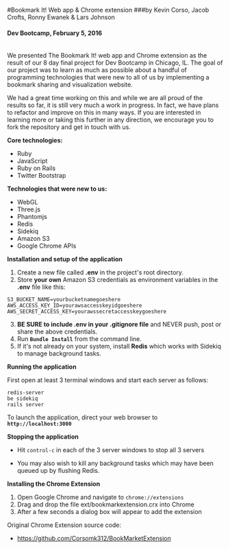#Bookmark It! Web app & Chrome extension
###by Kevin Corso, Jacob Crofts, Ronny Ewanek & Lars Johnson
#### Dev Bootcamp, February 5, 2016
<br>
We presented The Bookmark It! web app and Chrome extension as the result of our 8 day final project for Dev Bootcamp in Chicago, IL. The goal of our project was to learn as much as possible about a handful of programming technologies that were new to all of us by implementing a bookmark sharing and visualization website.

We had a great time working on this and while we are all proud of the results so far, it is still very much a work in progress. In fact, we have plans to refactor and improve on this in many ways. If you are interested in learning more or taking this further in any direction, we encourage you to fork the repository and get in touch with us.

**Core technologies:**

- Ruby
- JavaScript
- Ruby on Rails
- Twitter Bootstrap

**Technologies that were new to us:**
- WebGL
- Three.js
- Phantomjs
- Redis
- Sidekiq
- Amazon S3
- Google Chrome APIs

**Installation and setup of the application**

1. Create a new file called **.env** in the project's root directory.
2. Store **your own** Amazon S3 credentials as environment variables in the **.env** file like this:

  ```
  S3_BUCKET_NAME=yourbucketnamegoeshere
  AWS_ACCESS_KEY_ID=yourawsaccesskeyidgoeshere
  AWS_SECRET_ACCESS_KEY=yourawssecretaccesskeygoeshere
  ```

3. **BE SURE to include .env in your .gitignore file** and NEVER push, post or share the above credentials.
4. Run **```Bundle Install```** from the command line.
5. If it's not already on your system, install **Redis** which works with Sidekiq to manage background tasks.

**Running the application**

First open at least 3 terminal windows and start each server as follows:

  ```
  redis-server
  be sidekiq
  rails server
  ```

To launch the application, direct your web browser to **```http://localhost:3000```**

**Stopping the application**

- Hit ```control-c``` in each of the 3 server windows to stop all 3 servers

- You may also wish to kill any background tasks which may have been queued up by flushing Redis.

**Installing the Chrome Extension**

1. Open Google Chrome and navigate to ```chrome://extensions```
2. Drag and drop the file ext/bookmarkextension.crx into Chrome
3. After a few seconds a dialog box will appear to add the extension

Original Chrome Extension source code:
  - https://github.com/Corsomk312/BookMarketExtension
